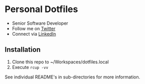# Personal Dotfiles

* Senior Software Developer
* Follow me on [Twitter](http://www.twitter.com/nicholasjhenry)
* Connect via [LinkedIn](http://ca.linkedin.com/in/nicholasjhenry)

## Installation

1. Clone this repo to ~/Workspaces/dotfiles.local
2. Execute `rcup -vv`

See individual README's in sub-directories for more information.
